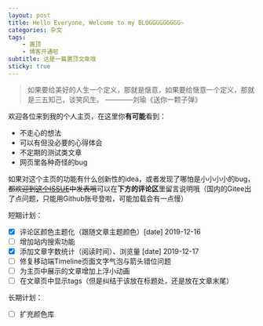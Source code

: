```yaml
---
layout: post
title: Hello Everyone, Welcome to my BLOGGGGGGGGG~
categories: 杂文
tags: 
    - 置顶
    - 博客开通啦
subtitle: 这是一篇置顶文章哦
sticky: true
---
```


> 如果要给美好的人生一个定义，那就是惬意，如果要给惬意一个定义，那就是三五知己，谈笑风生。 ————刘瑜《送你一颗子弹》

欢迎各位来到我的个人主页，在这里你**有可能**看到：

- 不走心的想法
- 可以有但没必要的心得体会
- 不定期的测试类文章
- 网页里各种奇怪的bug

如果对这个主页的功能有什么创新性的idea，或者发现了哪怕是小小小小的bug，~~都欢迎到[这个ISSUE](https://github.com/qiutongxue/qiutongxue.github.io/issues)中发表哦~~可以在**下方的评论区**里留言说明哦（国内的Gitee出了点问题，只能用Github账号登啦，可能加载会有一点慢）

短期计划：

- [x] 评论区颜色主题化（跟随文章主题颜色）[date] 2019-12-16
- [ ] 增加站内搜索功能
- [x] 添加文章字数统计（阅读时间）、浏览量 [date] 2019-12-17
- [ ] 修复移动端Timeline页面文字气泡与箭头错位问题
- [ ] 为主页中展示的文章增加上浮小动画
- [ ] 在文章页中显示tags（但是纠结于该放在标题处，还是放在文章末尾）

长期计划：

- [ ] 扩充颜色库